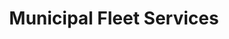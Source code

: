 ---
title: "Municipal Fleet Services"
url: /anchorage/municipal-fleet-services/
shop: car repair
---